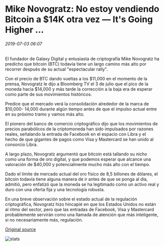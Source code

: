 # Mike Novogratz: No estoy vendiendo Bitcoin a $14K otra vez — It's Going Higher ...

###### 2019-07-03 06:07

El fundador de Galaxy Digital y entusiasta de criptografía Mike Novogratz ha predicho que bitcoin (BTC) todavía tiene un largo camino más alto por recorrer después de su actual "espectacular rally".

Con el precio de BTC dando vueltas a los $11,000 en el momento de la prensa, Novogratz le dijo a Bloomberg TV el 3 de julio que el pico de la moneda hacia $14,000 y más tarde la corrección a la baja era de esperar como parte de sus movimientos históricos.

Predice que el mercado verá la consolidación alrededor de la marca de $10,000- 14,000 durante algún tiempo antes de que el impulso actual entre en su próximo tramo y vamos más alto.

El pionero del banco de comercio criptográfico dijo que los movimientos de precios parabólicos de la criptomoneda han sido impulsados por razones reales, señalando la entrada de Facebook en el espacio con Libra y el hecho de que gigantes de pagos como Visa y Mastercard se han unido al consorcio Libra.

A largo plazo, Novogratz argumentó que bitcoin está tallando su nicho como una forma de oro digital, y que podemos esperar que alcance una valoración de $40,000 y potencialmente mucho más alto con el tiempo.

Dado el límite de mercado actual del oro físico de 8,5 billones de dólares, el bitcoin todavía tiene alguna manera de ir antes de que se ponga al día, admitió, pero enfatizó que la moneda se ha legitimado como un activo real y duro con una oferta fija y una tecnología robusta.

En una breve observación sobre el estado actual de la regulación criptográfica, Novogratz hizo hincapié en que los Estados Unidos no están al ritmo del sector, pero que las entradas de Facebook, Visa y Mastercard probablemente servirán como una llamada de atención que más inteligente, si no necesariamente más, regulación.

[Original source](https://cointelegraph.com/news/mike-novogratz-im-not-selling-bitcoin-at-14k-again-its-going-higher)

![stats](https://c.statcounter.com/11760860/0/a89fa40b/1/ "stats")